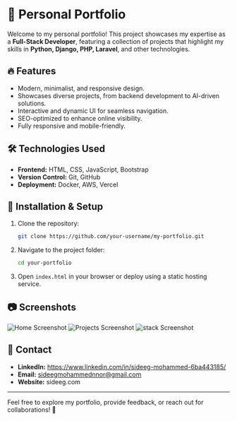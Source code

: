 # 🚀 Personal Portfolio

Welcome to my personal portfolio! This project showcases my expertise as a **Full-Stack Developer**, featuring a collection of projects that highlight my skills in **Python, Django, PHP, Laravel**, and other technologies.

## 🔥 Features
- Modern, minimalist, and responsive design.
- Showcases diverse projects, from backend development to AI-driven solutions.
- Interactive and dynamic UI for seamless navigation.
- SEO-optimized to enhance online visibility.
- Fully responsive and mobile-friendly.

## 🛠 Technologies Used
- **Frontend:** HTML, CSS, JavaScript, Bootstrap
- **Version Control:** Git, GitHub
- **Deployment:** Docker, AWS, Vercel

## 📌 Installation & Setup
1. Clone the repository:
   ```sh
   git clone https://github.com/your-username/my-portfolio.git
   ```
2. Navigate to the project folder:
   ```sh
   cd your-portfolio
   ```
3. Open `index.html` in your browser or deploy using a static hosting service.

## 📷 Screenshots
  ![Home Screenshot](1.png)
   ![Projects Screenshot](2.png)
![stack Screenshot](3.png)
## 📢 Contact
- **LinkedIn:** https://www.linkedin.com/in/sideeg-mohammed-6ba443185/
- **Email:** sideegmohammednnor@gmail.com
- **Website:** sideeg.com

---
Feel free to explore my portfolio, provide feedback, or reach out for collaborations! 🚀